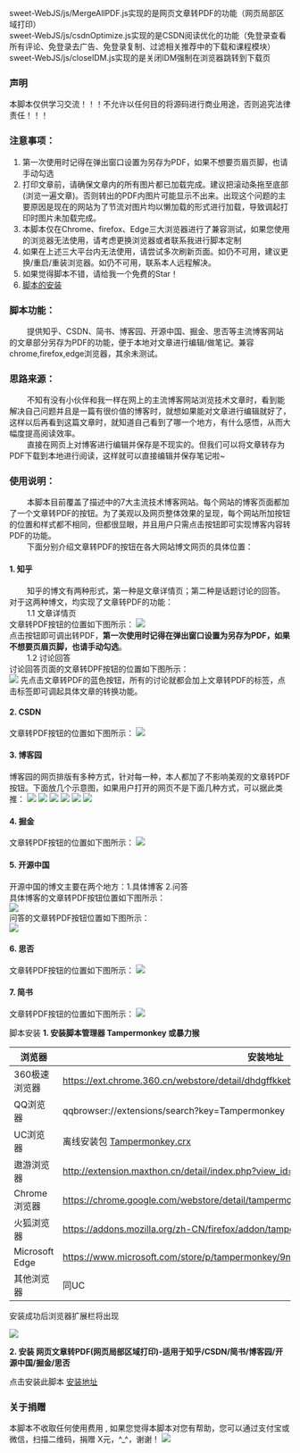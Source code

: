 sweet-WebJS/js/MergeAllPDF.js实现的是网页文章转PDF的功能（网页局部区域打印）  
sweet-WebJS/js/csdnOptimize.js实现的是CSDN阅读优化的功能（免登录查看所有评论、免登录去广告、免登录复制、过滤相关推荐中的下载和课程模块）  
sweet-WebJS/js/closeIDM.js实现的是关闭IDM强制在浏览器跳转到下载页  

### 声明
本脚本仅供学习交流！！！不允许以任何目的将源码进行商业用途，否则追究法律责任！！！
### 注意事项：
1. 第一次使用时记得在弹出窗口设置为另存为PDF，如果不想要页眉页脚，也请手动勾选
2. 打印文章前，请确保文章内的所有图片都已加载完成。建议把滚动条拖至底部(浏览一遍文章)。否则转出的PDF内图片可能显示不出来。出现这个问题的主要原因是现在的网站为了节流对图片均以懒加载的形式进行加载，导致调起打印时图片未加载完成。
3. 本脚本仅在Chrome、firefox、Edge三大浏览器进行了兼容测试，如果您使用的浏览器无法使用，请考虑更换浏览器或者联系我进行脚本定制
4. 如果在上述三大平台内无法使用，请尝试多次刷新页面。如仍不可用，建议更换/重启/重装浏览器。如仍不可用，联系本人远程解决。
5. 如果觉得脚本不错，请给我一个免费的Star！
6. [脚本的安装](#scriptuse)
### 脚本功能：
&nbsp;&nbsp;&nbsp;&nbsp;&nbsp;&nbsp;&nbsp;&nbsp;提供知乎、CSDN、简书、博客园、开源中国、掘金、思否等主流博客网站的文章部分另存为PDF的功能，便于本地对文章进行编辑/做笔记。兼容chrome,firefox,edge浏览器，其余未测试。
### 思路来源：
&nbsp;&nbsp;&nbsp;&nbsp;&nbsp;&nbsp;&nbsp;&nbsp;不知有没有小伙伴和我一样在网上的主流博客网站浏览技术文章时，看到能解决自己问题并且是一篇有很价值的博客时，就想如果能对文章进行编辑就好了，这样以后再看到这篇文章时，就知道自己看到了哪一个地方，有什么感悟，从而大幅度提高阅读效率。  
&nbsp;&nbsp;&nbsp;&nbsp;&nbsp;&nbsp;&nbsp;&nbsp;直接在网页上对博客进行编辑并保存是不现实的。但我们可以将文章转存为PDF下载到本地进行阅读，这样就可以直接编辑并保存笔记啦~
### 使用说明：
&nbsp;&nbsp;&nbsp;&nbsp;&nbsp;&nbsp;&nbsp;&nbsp;本脚本目前覆盖了描述中的7大主流技术博客网站。每个网站的博客页面都加了一个文章转PDF的按钮。为了美观以及网页整体效果的呈现，每个网站所加按钮的位置和样式都不相同，但都很显眼，并且用户只需点击按钮即可实现博客内容转PDF的功能。  
&nbsp;&nbsp;&nbsp;&nbsp;&nbsp;&nbsp;&nbsp;&nbsp;下面分别介绍文章转PDF的按钮在各大网站博文网页的具体位置：     
#### 1. 知乎        
   &nbsp;&nbsp;&nbsp;&nbsp;&nbsp;&nbsp;&nbsp;&nbsp;知乎的博文有两种形式，第一种是文章详情页；第二种是话题讨论的回答。对于这两种博文，均实现了文章转PDF的功能：  
   &nbsp;&nbsp;&nbsp;&nbsp;&nbsp;&nbsp;&nbsp;&nbsp;1.1 文章详情页  
   文章转PDF按钮的位置如下图所示：
   ![](https://cdn.jsdelivr.net/gh/dossweet/sweet-WebJS@master/image/2PDF01.png)  
   点击按钮即可调出转PDF，<B>第一次使用时记得在弹出窗口设置为另存为PDF，如果不想要页眉页脚，也请手动勾选</B>。  
   &nbsp;&nbsp;&nbsp;&nbsp;&nbsp;&nbsp;&nbsp;&nbsp;1.2 讨论回答  
   讨论回答页面的文章转DPF按钮的位置如下图所示：  
   ![](https://cdn.jsdelivr.net/gh/dossweet/sweet-WebJS@master/image/2PDF02.png) 
   先点击文章转PDF的蓝色按钮，所有的讨论就都会加上文章转PDF的标签，点击标签即可调起具体文章的转换功能。  
#### 2. CSDN    
文章转PDF按钮的位置如下图所示：
![](https://cdn.jsdelivr.net/gh/dossweet/sweet-WebJS@master/image/2PDF03.png)  
#### 3. 博客园    
博客园的网页排版有多种方式，针对每一种，本人都加了不影响美观的文章转PDF按钮。下面放几个示意图，如果用户打开的网页不是下面几种方式，可以据此类推：
![](https://cdn.jsdelivr.net/gh/dossweet/sweet-WebJS@master/image/2PDF04.png)
![](https://cdn.jsdelivr.net/gh/dossweet/sweet-WebJS@master/image/2PDF05.png)
![](https://cdn.jsdelivr.net/gh/dossweet/sweet-WebJS@master/image/2PDF06.png)
![](https://cdn.jsdelivr.net/gh/dossweet/sweet-WebJS@master/image/2PDF07.png)
![](https://cdn.jsdelivr.net/gh/dossweet/sweet-WebJS@master/image/2PDF08.png)
![](https://cdn.jsdelivr.net/gh/dossweet/sweet-WebJS@master/image/2PDF09.png)  
#### 4. 掘金    
文章转PDF按钮的位置如下图所示：
![](https://cdn.jsdelivr.net/gh/dossweet/sweet-WebJS@master/image/2PDF10.png)  
#### 5. 开源中国    
开源中国的博文主要在两个地方：1.具体博客 2.问答    
具体博客的文章转PDF按钮位置如下图所示：  
![](https://cdn.jsdelivr.net/gh/dossweet/sweet-WebJS@master/image/2PDF11.png)    
问答的文章转PDF按钮位置如下图所示：  
![](https://cdn.jsdelivr.net/gh/dossweet/sweet-WebJS@master/image/2PDF14.png)  
#### 6. 思否  
文章转PDF按钮的位置如下图所示：
![](https://cdn.jsdelivr.net/gh/dossweet/sweet-WebJS@master/image/2PDF12.png)  
#### 7. 简书  
文章转PDF按钮的位置如下图所示：
![](https://cdn.jsdelivr.net/gh/dossweet/sweet-WebJS@master/image/2PDF13.png)   

<span id="scriptuse">脚本安装</span>
**1. 安装脚本管理器 Tampermonkey 或暴力猴**

|  浏览器 |  安装地址 |
| ------------ | ------------ |
|  360极速浏览器 |  https://ext.chrome.360.cn/webstore/detail/dhdgffkkebhmkfjojejmpbldmpobfkfo |
|  QQ浏览器 |  qqbrowser://extensions/search?key=Tampermonkey |
|  UC浏览器 |  离线安装包 [Tampermonkey.crx](https://open-1252026789.cos.ap-beijing.myqcloud.com/Tampermonkey.crx?q-sign-algorithm=sha1&q-ak=AKID5vs71lFeyZfPygxk2FKr00awLkM2CtH9&q-sign-time=1552783829;1552785629&q-key-time=1552783829;1552785629&q-header-list=&q-url-param-list=&q-signature=f6af0eeaa1aec2eeb91ec733010f3a55f945876d&x-cos-security-token=4ea51c804f012501a972cdb19e18a2f6560452af10001) |
|  遨游浏览器 |  http://extension.maxthon.cn/detail/index.php?view_id=1680&category_id=10 |
|  Chrome浏览器 |  https://chrome.google.com/webstore/detail/tampermonkey/dhdgffkkebhmkfjojejmpbldmpobfkfo |
|  火狐浏览器 |  https://addons.mozilla.org/zh-CN/firefox/addon/tampermonkey/ |
|  Microsoft Edge |  https://www.microsoft.com/store/p/tampermonkey/9nblggh5162s |
|  其他浏览器 |  同UC |

安装成功后浏览器扩展栏将出现

![](https://i.loli.net/2019/05/15/5cdbe9c3e025f86043.jpg)

**2. 安装 网页文章转PDF(网页局部区域打印)-适用于知乎/CSDN/简书/博客园/开源中国/掘金/思否**

点击安装此脚本 [安装地址](https://greasyfork.org/zh-CN/scripts/421429) 
### 关于捐赠
本脚本不收取任何使用费用 , 如果您觉得本脚本对您有帮助，您可以通过支付宝或微信，扫描二维码，捐赠 X元，^_^，谢谢！
![](https://cdn.jsdelivr.net/gh/dossweet/sweet-WebJS@master/image/commendation.png)


   
   
